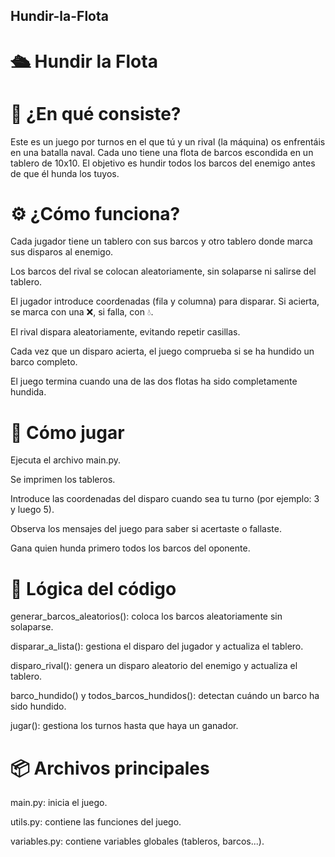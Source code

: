 ## Hundir-la-Flota

# 🛳️ Hundir la Flota 

# 🎯 ¿En qué consiste?

Este es un juego por turnos en el que tú y un rival (la máquina) os enfrentáis en una batalla naval. Cada uno tiene una flota de barcos escondida en un tablero de 10x10. El objetivo es hundir todos los barcos del enemigo antes de que él hunda los tuyos.

# ⚙️ ¿Cómo funciona?

Cada jugador tiene un tablero con sus barcos y otro tablero donde marca sus disparos al enemigo.

Los barcos del rival se colocan aleatoriamente, sin solaparse ni salirse del tablero.

El jugador introduce coordenadas (fila y columna) para disparar. Si acierta, se marca con una ❌, si falla, con 💧.

El rival dispara aleatoriamente, evitando repetir casillas.

Cada vez que un disparo acierta, el juego comprueba si se ha hundido un barco completo.

El juego termina cuando una de las dos flotas ha sido completamente hundida.

# 👾 Cómo jugar

Ejecuta el archivo main.py.

Se imprimen los tableros.

Introduce las coordenadas del disparo cuando sea tu turno (por ejemplo: 3 y luego 5).

Observa los mensajes del juego para saber si acertaste o fallaste.

Gana quien hunda primero todos los barcos del oponente.

# 🧠 Lógica del código

generar_barcos_aleatorios(): coloca los barcos aleatoriamente sin solaparse.

disparar_a_lista(): gestiona el disparo del jugador y actualiza el tablero.

disparo_rival(): genera un disparo aleatorio del enemigo y actualiza el tablero.

barco_hundido() y todos_barcos_hundidos(): detectan cuándo un barco ha sido hundido.

jugar(): gestiona los turnos hasta que haya un ganador.

# 📦 Archivos principales

main.py: inicia el juego.

utils.py: contiene las funciones del juego.

variables.py: contiene variables globales (tableros, barcos...).
